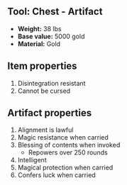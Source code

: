 ## Tool: Chest - Artifact

- **Weight:**                 38 lbs
- **Base value:**             5000 gold
- **Material:**               Gold

## Item properties

1. Disintegration resistant
2. Cannot be cursed

## Artifact properties

1. Alignment is lawful
2. Magic resistance when carried
3. Blessing of contents when invoked
    * Repowers over 250 rounds
4. Intelligent
5. Magical protection when carried
6. Confers luck when carried
